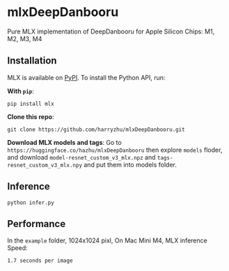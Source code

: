 # mlxDeepDanbooru
Pure MLX implementation of DeepDanbooru for Apple Silicon Chips: M1, M2, M3, M4

## Installation

MLX is available on [PyPI](https://pypi.org/project/mlx/). To install the Python API, run:

**With `pip`**:

```
pip install mlx
```

**Clone this repo**:

```
git clone https://github.com/harryzhu/mlxDeepDanbooru.git
```

**Download MLX models and tags**:
 Go to `https://huggingface.co/hazhu/mlxDeepDanbooru` then explore `models` floder,
 and download `model-resnet_custom_v3_mlx.npz` and `tags-resnet_custom_v3_mlx.npy`
 and put them into models folder.

## Inference

```
python infer.py
```

## Performance

In the `example` folder, 1024x1024 pixl, 
On Mac Mini M4, MLX inference Speed:

```
1.7 seconds per image
```
